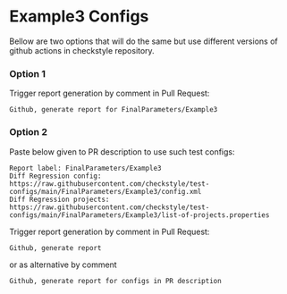 # Example3 Configs

Bellow are two options that will do the same but use different versions
of github actions in checkstyle repository.


### Option 1
Trigger report generation by comment in Pull Request:
```
Github, generate report for FinalParameters/Example3
```

### Option 2

Paste below given to PR description to use such test configs:
```
Report label: FinalParameters/Example3
Diff Regression config: https://raw.githubusercontent.com/checkstyle/test-configs/main/FinalParameters/Example3/config.xml
Diff Regression projects: https://raw.githubusercontent.com/checkstyle/test-configs/main/FinalParameters/Example3/list-of-projects.properties
```

Trigger report generation by comment in Pull Request:
```
Github, generate report
```
or as alternative by comment
```
Github, generate report for configs in PR description
```
